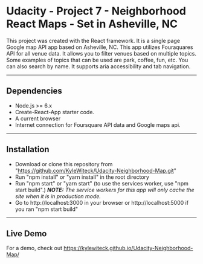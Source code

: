 # Udacity - Project 7 - Neighborhood React Maps - Set in Asheville, NC

This project was created with the React framework. It is a single page Google map API app based on Asheville, NC. This app utilizes Fouraquares API for all venue data. It allows you to filter venues based on multiple topics. Some examples of topics that can be used are park, coffee, fun, etc. You can also search by name. It supports aria accessibility and tab navigation.

---


## Dependencies
  - Node.js >= 6.x
  - Create-React-App starter code.
  - A current browser
  - Internet connection for Foursquare API data and Google maps api.

---


## Installation
  - Download or clone this repository from "https://github.com/KyleWiteck/Udacity-Neighborhood-Map.git"
  - Run "npm install" or "yarn install" in the root directory
  - Run "npm start" or "yarn start" (to use the services worker, use "npm start build".)
  ***NOTE:*** *The service workers for this app will only cache the site when it is in production mode.*
  - Go to http://localhost:3000 in your browser or http://localhost:5000 if you ran "npm start build"

---


## Live Demo
For a demo, check out https://kylewiteck.github.io/Udacity-Neighborhood-Map/
